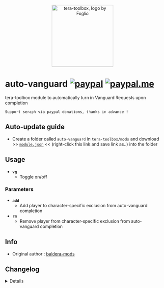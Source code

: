 <p align="center">
<a href="#">
<img src="https://github.com/seraphinush-gaming/pastebin/blob/master/logo_ttb_trans.png?raw=true" width="200" height="200" alt="tera-toolbox, logo by Foglio" />
</a>
</p>

# auto-vanguard [![paypal](https://img.shields.io/badge/paypal-donate-333333.svg?colorA=253B80&colorB=333333)](https://www.paypal.com/cgi-bin/webscr?cmd=_s-xclick&hosted_button_id=B7QQJZV9L5P2J&source=url) [![paypal.me](https://img.shields.io/badge/paypal.me-donate-333333.svg?colorA=169BD7&colorB=333333)](https://www.paypal.me/seraphinush)
tera-toolbox module to automatically turn in Vanguard Requests upon completion
```
Support seraph via paypal donations, thanks in advance !
```

## Auto-update guide
- Create a folder called `auto-vanguard` in `tera-toolbox/mods` and download >> [`module.json`](https://raw.githubusercontent.com/seraphinush-gaming/auto-vanguard/master/module.json) << (right-click this link and save link as..) into the folder

## Usage
- __`vg`__
  - Toggle on/off

### Parameters
- __`add`__
  - Add player to character-specific exclusion from auto-vanguard completion
- __`rm`__
  - Remove player from character-specific exclusion from auto-vanguard completion

## Info
- Original author : [baldera-mods](https://github.com/baldera-mods)

## Changelog
<details>

    2.05
    - Reinstated `tera-game-state`
    - Removed `S_BATTLE_FIELD_ENTRANCE_INFO` hook
    2.04
    - Added settings-migrator support
    2.03
    - Removed `tera-game-state` usage
    2.02
    - Added hot-reload support
    2.01
    - Updated for caali-proxy-nextgen
    2.00
    - Removed `jobDisable` from config
    - Removed `job` from config
    - Added `add` parameter
    - Added `rm` parameter
    1.40
    - Removed `Command` require()
    - Removed `tera-game-state` require()
    - Updated to `mod.command`
    - Updated to `mod.game`
    1.39
    - Removed font color bloat
    - Added `tera-game-state` dependency
    1.38
    - Fixed issue where disabling module by setting `enable = false` would change while `jobDisable = true`
    1.37
    - Added job disable options to config file
    1.36
    - Added auto-update support
    - Refactored config file
    -- Added `enable`
    1.35
    - Added Battlegrounds support
    1.34
    - Updated font color
    1.33
    - Updated code aesthetics
    - Added personal class-specific auto enable/disable (commented out)
    1.32
    - Updated code
    - Added string function
    1.31
    - Updated code aesthetics
    1.30
    - Updated code aesthetics
    1.20
    - Removed protocol version restriction
    1.10
    - Personalized code aesthetics
    1.00
    - Initial fork

</details>